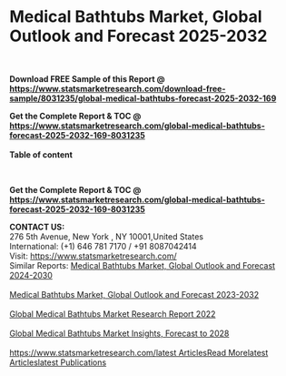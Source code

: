 <h1>Medical Bathtubs Market, Global Outlook and Forecast 2025-2032</h1><br/><p><strong>Download FREE Sample of this Report @ <a href="https://www.statsmarketresearch.com/download-free-sample/8031235/global-medical-bathtubs-forecast-2025-2032-169">https://www.statsmarketresearch.com/download-free-sample/8031235/global-medical-bathtubs-forecast-2025-2032-169</a></strong></p><div><b>Get the Complete Report & TOC @ <a href="https://www.statsmarketresearch.com/global-medical-bathtubs-forecast-2025-2032-169-8031235">https://www.statsmarketresearch.com/global-medical-bathtubs-forecast-2025-2032-169-8031235</a></b></div><br><b>Table of content</b><p><br><div><b>Get the Complete Report & TOC @ <a href="https://www.statsmarketresearch.com/global-medical-bathtubs-forecast-2025-2032-169-8031235">https://www.statsmarketresearch.com/global-medical-bathtubs-forecast-2025-2032-169-8031235</a></b></div></p> <b>CONTACT US:</b><br>276 5th Avenue, New York , NY 10001,United States<br>International: (+1) 646 781 7170 / +91 8087042414<br>Visit: <a href="https://www.statsmarketresearch.com/">https://www.statsmarketresearch.com/</a><br>Similar Reports: <a href="https://www.statsmarketresearch.com/global-medical-bathtubs-forecast-2025-2032-169-8031235">Medical Bathtubs Market, Global Outlook and Forecast 2024-2030</a><br/><br/><a href="https://www.statsmarketresearch.com/global-medical-bathtubs-forecast-2025-2032-169-8031235">Medical Bathtubs Market, Global Outlook and Forecast 2023-2032</a><br/><br/><a href="https://www.statsmarketresearch.com/global-medical-bathtubs-forecast-2025-2032-169-8031235">Global Medical Bathtubs Market Research Report 2022</a><br/><br/><a href="https://www.statsmarketresearch.com/global-medical-bathtubs-forecast-2025-2032-169-8031235">Global Medical Bathtubs Market Insights, Forecast to 2028</a><br/><br/><a href="https://gyeongbokgung.com">https://www.statsmarketresearch.com/</a><a href="https://hallyeomaritime.com">latest Articles</a><a href="https://jingwansa.com">Read More</a><a href=https://nguoiviet.jp/">latest Articles</a><a href="https://www.intelmarketresearch.com/">latest Publications</a>